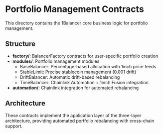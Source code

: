 # Portfolio Management Contracts

This directory contains the 1Balancer core business logic for portfolio management.

## Structure

- **factory/**: BalancerFactory contracts for user-specific portfolio creation
- **modules/**: Portfolio management modules
  - BaseBalancer: Percentage-based allocation with 1inch price feeds
  - StableLimit: Precise stablecoin management (0.001 drift)
  - DriftBalancer: Automatic drift-based rebalancing
  - TimeBalancer: Chainlink Automation + 1inch Fusion integration
- **automation/**: Chainlink integration for automated rebalancing

## Architecture

These contracts implement the application layer of the three-layer architecture, providing automated portfolio rebalancing with cross-chain support.